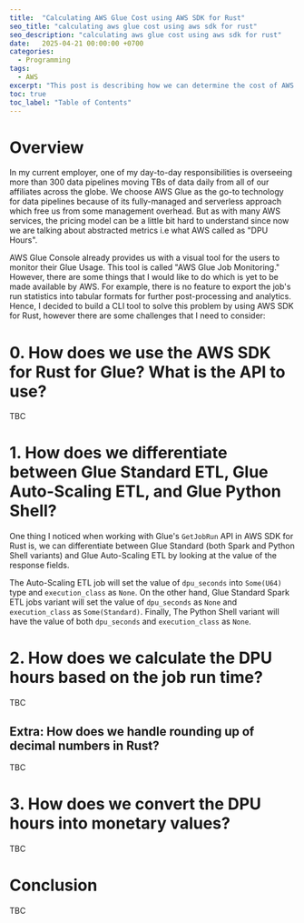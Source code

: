 ```yaml
---
title:  "Calculating AWS Glue Cost using AWS SDK for Rust"
seo_title: "calculating aws glue cost using aws sdk for rust"
seo_description: "calculating aws glue cost using aws sdk for rust"
date:   2025-04-21 00:00:00 +0700
categories:
  - Programming
tags:
  - AWS
excerpt: "This post is describing how we can determine the cost of AWS Glue ETL job using AWS SDK for Rust..."
toc: true
toc_label: "Table of Contents"
---
```

# Overview
In my current employer, one of my day-to-day responsibilities is overseeing more than 300 data pipelines moving TBs of data daily from all of our affiliates across the globe. We choose AWS Glue as the go-to technology for data pipelines because of its fully-managed and serverless approach which free us from some management overhead. But as with many AWS services, the pricing model can be a little bit hard to understand since now we are talking about abstracted metrics i.e what AWS called as "DPU Hours". 

AWS Glue Console already provides us with a visual tool for the users to monitor their Glue Usage. This tool is called "AWS Glue Job Monitoring." However, there are some things that I would like to do which is yet to be made available by AWS. For example, there is no feature to export the job's run statistics into tabular formats for further post-processing and analytics. Hence, I decided to build a CLI tool to solve this problem by using AWS SDK for Rust, however there are some challenges that I need to consider:

# 0. How does we use the AWS SDK for Rust for Glue? What is the API to use?
TBC

# 1. How does we differentiate between Glue Standard ETL, Glue Auto-Scaling ETL, and Glue Python Shell?
One thing I noticed when working with Glue's `GetJobRun` API in AWS SDK for Rust is, we can differentiate between Glue Standard (both Spark and Python Shell variants) and Glue Auto-Scaling ETL by looking at the value of the response fields.

The Auto-Scaling ETL job will set the value of `dpu_seconds` into `Some(U64)` type and `execution_class` as `None`. On the other hand, Glue Standard Spark ETL jobs variant will set the value of `dpu_seconds` as `None` and `execution_class` as `Some(Standard)`. Finally, The Python Shell variant will have the value of both `dpu_seconds` and `execution_class` as `None`.

# 2. How does we calculate the DPU hours based on the job run time?
TBC

## Extra: How does we handle rounding up of decimal numbers in Rust?
TBC

# 3. How does we convert the DPU hours into monetary values?
TBC

# Conclusion
TBC
